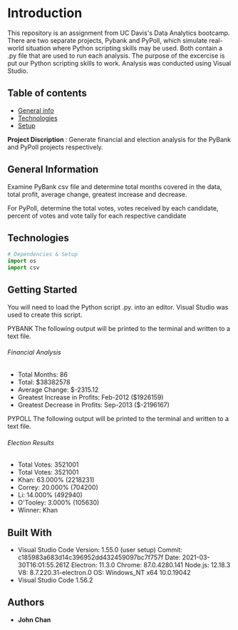 # Introduction

This repository is an assignment from UC Davis's Data Analytics bootcamp. There are two separate projects, Pybank and PyPoll, which simulate real-world situation where Python scripting skills may be used. Both contain a .py file that are used to run each analysis. The purpose of the excercise is put our Python scripting skills to work. Analysis was conducted using Visual Studio.

## Table of contents
* [General info](#general-info)
* [Technologies](#technologies)
* [Setup](#setup)

<b> Project Discription </b>: Generate financial and election analysis for the PyBank and PyPoll projects respectively. 

## General Information
Examine PyBank csv file and determine total months covered in the data, total profit, average change, greatest increase and decrease.

For PyPoll, determine the total votes, votes received by each candidate, percent of votes and vote tally for each respective candidate


## Technologies
```python
# Dependencies & Setup
import os
import csv
``` 

## Getting Started

You will need to load the Python script .py. into an editor. Visual Studio was used to create this script. 

PYBANK
The following output will be printed to the terminal and written to a text file.
###### Financial Analysis
<ul>
<li>Total Months: 86</li>
<li>Total: $38382578</li>
<li>Average  Change: $-2315.12</li>
<li>Greatest Increase in Profits: Feb-2012 ($1926159)</li>
<li>Greatest Decrease in Profits: Sep-2013 ($-2196167)</li>
</ul>

PYPOLL
The following output will be printed to the terminal and written to a text file.
###### Election Results
<ul>
<li>Total Votes: 3521001</li>
<li>Total Votes: 3521001</li>
<li>Khan: 63.000% (2218231)</li>
<li>Correy: 20.000% (704200)</li>
<li>Li: 14.000% (492940)</li>
<li>O'Tooley: 3.000% (105630)</li>
<li>Winner: Khan</li>
</ul>


## Built With

* Visual Studio Code Version: 1.55.0 (user setup)
Commit: c185983a683d14c396952dd432459097bc7f757f
Date: 2021-03-30T16:01:55.261Z
Electron: 11.3.0
Chrome: 87.0.4280.141
Node.js: 12.18.3
V8: 8.7.220.31-electron.0
OS: Windows_NT x64 10.0.19042
* Visual Studio Code 1.56.2

## Authors

* **John Chan**
